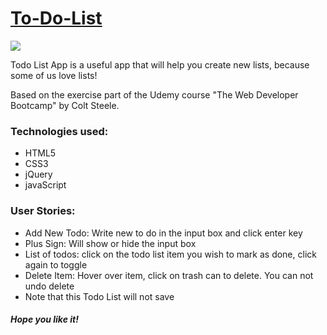 <h1><a href="https://elena-in-code.github.io/To-Do-List/"><strong>To-Do-List</strong></a></h1>
<img src="https://user-images.githubusercontent.com/30567608/29747992-3b7f928c-8b0c-11e7-9838-ae95f08a3ead.gif">
<p>Todo List App is a useful app that will help you create new lists, because some of us love lists!</p>
<p>Based on the exercise part of the Udemy course "The Web Developer Bootcamp" by Colt Steele.</p>
<h3>Technologies used: </h3>
<ul>
	<li>HTML5</li>
	<li>CSS3</li>
	<li>jQuery</li>
	<li>javaScript</li>
</ul>
<h3>User Stories: </h3>
<ul>
	<li>Add New Todo: Write new to do in the input box and click enter key</li>
	<li>Plus Sign: Will show or hide the input box</li>
	<li>List of todos: click on the todo list item you wish to mark as done, click again to toggle</li>
	<li>Delete Item: Hover over item, click on trash can to delete. You can not undo delete</li>
	<li>Note that this Todo List will not save</li>
</ul>

<h5>Hope you like it!</h5>
